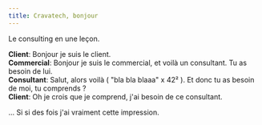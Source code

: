 ```yaml
---
title: Cravatech, bonjour
---
```


Le consulting en une leçon.

**Client**: Bonjour je suis le client.   
**Commercial**: Bonjour je suis le commercial, et voilà un consultant. Tu as besoin de lui.   
**Consultant**: Salut, alors voilà ( "bla bla blaaa" x 42² ). Et donc tu as besoin de moi, tu comprends ?   
**Client**: Oh je crois que je comprend, j'ai besoin de ce consultant.

... Si si des fois j'ai vraiment cette impression.

